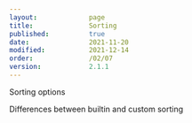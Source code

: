 ```yaml
---
layout:             page
title:              Sorting
published:          true
date:               2021-11-20
modified:           2021-12-14
order:              /02/07
version:            2.1.1
---
```

<todo>Sorting options</todo>

<todo>Differences between builtin and custom sorting</todo>
